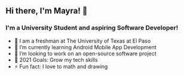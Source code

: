 ## Hi there, I'm Mayra! 👋

### I'm a University Student and aspiring Software Developer!

- 🔭 I am a freshman at The University of Texas at El Paso<br />
- 🌱 I’m currently learning Android Mobile App Development<br />
- 👯 I’m looking to work on an open-source software project<br /> 
- 🥅 2021 Goals: Grow my tech skills<br />
- ⚡ Fun fact: I love to math and drawing


